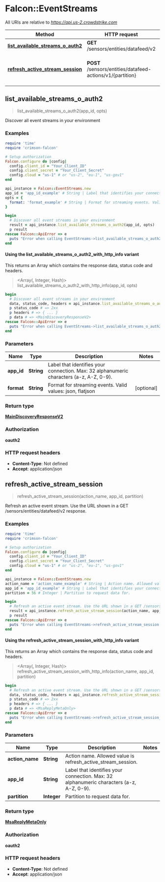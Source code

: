 # Falcon::EventStreams

All URIs are relative to *https://api.us-2.crowdstrike.com*

| Method | HTTP request | Description |
| ------ | ------------ | ----------- |
| [**list_available_streams_o_auth2**](EventStreams.md#list_available_streams_o_auth2) | **GET** /sensors/entities/datafeed/v2 | Discover all event streams in your environment |
| [**refresh_active_stream_session**](EventStreams.md#refresh_active_stream_session) | **POST** /sensors/entities/datafeed-actions/v1/{partition} | Refresh an active event stream. Use the URL shown in a GET /sensors/entities/datafeed/v2 response. |


## list_available_streams_o_auth2

> <MainDiscoveryResponseV2> list_available_streams_o_auth2(app_id, opts)

Discover all event streams in your environment

### Examples

```ruby
require 'time'
require 'crimson-falcon'

# Setup authorization
Falcon.configure do |config|
  config.client_id = "Your_Client_ID"
  config.client_secret = "Your_Client_Secret"
  config.cloud = "us-1" # or "us-2", "eu-1", "us-gov1"
end

api_instance = Falcon::EventStreams.new
app_id = 'app_id_example' # String | Label that identifies your connection. Max: 32 alphanumeric characters (a-z, A-Z, 0-9).
opts = {
  format: 'format_example' # String | Format for streaming events. Valid values: json, flatjson
}

begin
  # Discover all event streams in your environment
  result = api_instance.list_available_streams_o_auth2(app_id, opts)
  p result
rescue Falcon::ApiError => e
  puts "Error when calling EventStreams->list_available_streams_o_auth2: #{e}"
end
```

#### Using the list_available_streams_o_auth2_with_http_info variant

This returns an Array which contains the response data, status code and headers.

> <Array(<MainDiscoveryResponseV2>, Integer, Hash)> list_available_streams_o_auth2_with_http_info(app_id, opts)

```ruby
begin
  # Discover all event streams in your environment
  data, status_code, headers = api_instance.list_available_streams_o_auth2_with_http_info(app_id, opts)
  p status_code # => 2xx
  p headers # => { ... }
  p data # => <MainDiscoveryResponseV2>
rescue Falcon::ApiError => e
  puts "Error when calling EventStreams->list_available_streams_o_auth2_with_http_info: #{e}"
end
```

### Parameters

| Name | Type | Description | Notes |
| ---- | ---- | ----------- | ----- |
| **app_id** | **String** | Label that identifies your connection. Max: 32 alphanumeric characters (a-z, A-Z, 0-9). |  |
| **format** | **String** | Format for streaming events. Valid values: json, flatjson | [optional] |

### Return type

[**MainDiscoveryResponseV2**](MainDiscoveryResponseV2.md)

### Authorization

**oauth2**

### HTTP request headers

- **Content-Type**: Not defined
- **Accept**: application/json


## refresh_active_stream_session

> <MsaReplyMetaOnly> refresh_active_stream_session(action_name, app_id, partition)

Refresh an active event stream. Use the URL shown in a GET /sensors/entities/datafeed/v2 response.

### Examples

```ruby
require 'time'
require 'crimson-falcon'

# Setup authorization
Falcon.configure do |config|
  config.client_id = "Your_Client_ID"
  config.client_secret = "Your_Client_Secret"
  config.cloud = "us-1" # or "us-2", "eu-1", "us-gov1"
end

api_instance = Falcon::EventStreams.new
action_name = 'action_name_example' # String | Action name. Allowed value is refresh_active_stream_session.
app_id = 'app_id_example' # String | Label that identifies your connection. Max: 32 alphanumeric characters (a-z, A-Z, 0-9).
partition = 56 # Integer | Partition to request data for.

begin
  # Refresh an active event stream. Use the URL shown in a GET /sensors/entities/datafeed/v2 response.
  result = api_instance.refresh_active_stream_session(action_name, app_id, partition)
  p result
rescue Falcon::ApiError => e
  puts "Error when calling EventStreams->refresh_active_stream_session: #{e}"
end
```

#### Using the refresh_active_stream_session_with_http_info variant

This returns an Array which contains the response data, status code and headers.

> <Array(<MsaReplyMetaOnly>, Integer, Hash)> refresh_active_stream_session_with_http_info(action_name, app_id, partition)

```ruby
begin
  # Refresh an active event stream. Use the URL shown in a GET /sensors/entities/datafeed/v2 response.
  data, status_code, headers = api_instance.refresh_active_stream_session_with_http_info(action_name, app_id, partition)
  p status_code # => 2xx
  p headers # => { ... }
  p data # => <MsaReplyMetaOnly>
rescue Falcon::ApiError => e
  puts "Error when calling EventStreams->refresh_active_stream_session_with_http_info: #{e}"
end
```

### Parameters

| Name | Type | Description | Notes |
| ---- | ---- | ----------- | ----- |
| **action_name** | **String** | Action name. Allowed value is refresh_active_stream_session. |  |
| **app_id** | **String** | Label that identifies your connection. Max: 32 alphanumeric characters (a-z, A-Z, 0-9). |  |
| **partition** | **Integer** | Partition to request data for. |  |

### Return type

[**MsaReplyMetaOnly**](MsaReplyMetaOnly.md)

### Authorization

**oauth2**

### HTTP request headers

- **Content-Type**: Not defined
- **Accept**: application/json

